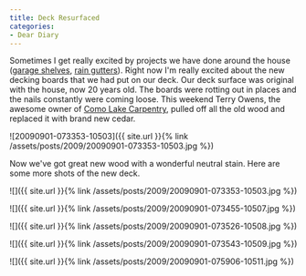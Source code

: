 ```yaml
---
title: Deck Resurfaced
categories:
- Dear Diary
---
```


Sometimes I get really excited by projects we have done around the house ([garage shelves](/thingelstad/garage-shelves-awesome), [rain gutters](/thingelstad/rain-gutters-installed)). Right now I'm really excited about the new decking boards that we had put on our deck. Our deck surface was original with the house, now 20 years old. The boards were rotting out in places and the nails constantly were coming loose. This weekend Terry Owens, the awesome owner of [Como Lake Carpentry](http://www.comolakecarpentry.com/), pulled off all the old wood and replaced it with brand new cedar.

![20090901-073353-10503]({{ site.url }}{% link /assets/posts/2009/20090901-073353-10503.jpg %})

Now we've got great new wood with a wonderful neutral stain. Here are some more shots of the new deck.

![]({{ site.url }}{% link /assets/posts/2009/20090901-073353-10503.jpg %})

![]({{ site.url }}{% link /assets/posts/2009/20090901-073455-10507.jpg %})

![]({{ site.url }}{% link /assets/posts/2009/20090901-073526-10508.jpg %})

![]({{ site.url }}{% link /assets/posts/2009/20090901-073543-10509.jpg %})

![]({{ site.url }}{% link /assets/posts/2009/20090901-075906-10511.jpg %})




